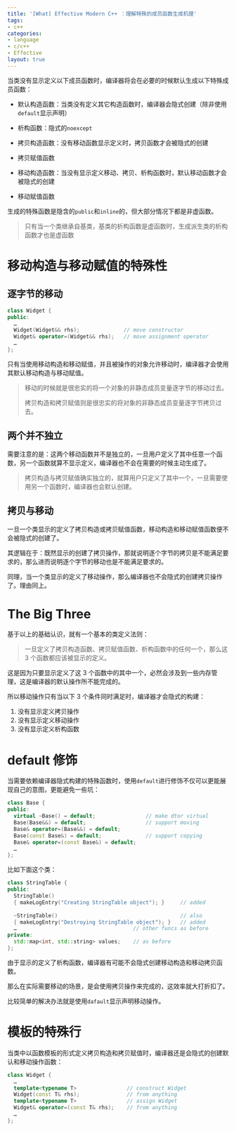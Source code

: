 ```yaml
---
title: '[What] Effective Modern C++ ：理解特殊的成员函数生成机理'
tags: 
- c++
categories: 
- language
- c/c++
- Effective
layout: true
---
```

当类没有显示定义以下成员函数时，编译器将会在必要的时候默认生成以下特殊成员函数：
-  默认构造函数：当类没有定义其它构造函数时，编译器会隐式创建（除非使用`default`显示声明）

- 析构函数：隐式的`noexcept`

- 拷贝构造函数：没有移动函数显示定义时，拷贝函数才会被隐式的创建

- 拷贝赋值函数

- 移动构造函数：当没有显示定义移动、拷贝、析构函数时，默认移动函数才会被隐式的创建

- 移动赋值函数
  <!--more-->
生成的特殊函数是隐含的`public`和`inline`的，但大部分情况下都是非虚函数。
> 只有当一个类继承自基类，基类的析构函数是虚函数时，生成派生类的析构函数才也是虚函数

# 移动构造与移动赋值的特殊性

## 逐字节的移动

```cpp
class Widget {
public:
  …
  Widget(Widget&& rhs);              // move constructor
  Widget& operator=(Widget&& rhs);   // move assignment operator
  …
};
```

只有当使用移动构造和移动赋值，并且被操作的对象允许移动时，编译器才会使用其默认移动构造与移动赋值。

> 移动的时候就是很忠实的将一个对象的非静态成员变量逐字节的移动过去。
>
> 拷贝构造和拷贝赋值则是很忠实的将对象的非静态成员变量逐字节拷贝过去。

## 两个并不独立

需要注意的是：这两个移动函数并不是独立的，一旦用户定义了其中任意一个函数，另一个函数就算不显示定义，编译器也不会在需要的时候主动生成了。

> 拷贝构造与拷贝赋值确实独立的，就算用户只定义了其中一个，一旦需要使用另一个函数时，编译器也会默认创建。

## 拷贝与移动

一旦一个类显示的定义了拷贝构造或拷贝赋值函数，移动构造和移动赋值函数便不会被隐式的创建了。

其逻辑在于：既然显示的创建了拷贝操作，那就说明逐个字节的拷贝是不能满足要求的，那么进而说明逐个字节的移动也是不能满足要求的。

同理，当一个类显示的定义了移动操作，那么编译器也不会隐式的创建拷贝操作了。理由同上。

# The Big Three

基于以上的基础认识，就有一个基本的类定义法则：

> 一旦定义了拷贝构造函数、拷贝赋值函数、析构函数中的任何一个，那么这 3 个函数都应该被显示的定义。

这是因为只要显示定义了这 3 个函数中的其中一个，必然会涉及到一些内存管理，这是编译器的默认操作所不能完成的。



所以移动操作只有当以下 3 个条件同时满足时，编译器才会隐式的构建：

1. 没有显示定义拷贝操作
2. 没有显示定义移动操作
3. 没有显示定义析构函数

# default 修饰

当需要依赖编译器隐式构建的特殊函数时，使用`default`进行修饰不仅可以更能展现自己的意图，更能避免一些坑：

```cpp
class Base {
public:
  virtual ~Base() = default;                // make dtor virtual
  Base(Base&&) = default;                   // support moving
  Base& operator=(Base&&) = default;
  Base(const Base&) = default;              // support copying
  Base& operator=(const Base&) = default;
  …
};
```

比如下面这个类：

```cpp
class StringTable {
public:
  StringTable()
  { makeLogEntry("Creating StringTable object"); }     // added
  
  ~StringTable()                                       // also
  { makeLogEntry("Destroying StringTable object"); }   // added
  …                                     // other funcs as before
private:
  std::map<int, std::string> values;    // as before
};
```

由于显示的定义了析构函数，编译器有可能不会隐式创建移动构造和移动拷贝函数。

那么在实际需要移动的场景，是会使用拷贝操作来完成的，这效率就大打折扣了。

比较简单的解决办法就是使用`dafault`显示声明移动操作。

# 模板的特殊行

当类中以函数模板的形式定义拷贝构造和拷贝赋值时，编译器还是会隐式的创建默认和移动操作函数：

```cpp
class Widget {
  …
  template<typename T>                // construct Widget
  Widget(const T& rhs);               // from anything
  template<typename T>                // assign Widget
  Widget& operator=(const T& rhs);    // from anything
  …
};
```

